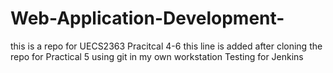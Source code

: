 # Web-Application-Development-
this is a repo for UECS2363 Pracitcal 4-6
this line is added after cloning the repo for Practical 5
using git in my own workstation
Testing for Jenkins
